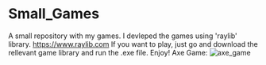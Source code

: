 # Small_Games
A small repository with my games.
I devleped the games using 'raylib' library.
https://www.raylib.com
If you want to play, just go and download the rellevant game library and run the .exe file. Enjoy!
Axe Game: 
![axe_game](https://user-images.githubusercontent.com/68872614/147860150-a36fdd8d-399d-4a8c-80e2-d359dac6a6fe.png)
